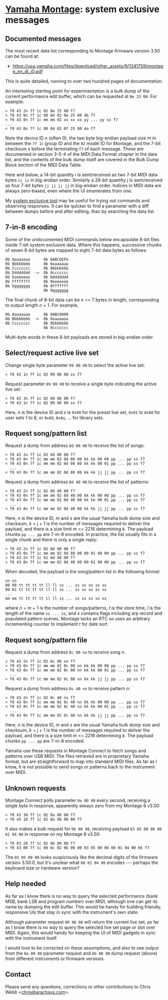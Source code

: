 # [Yamaha Montage](/montage/): system exclusive messages

## Documented messages

The most recent data list corresponding to Montage firmware version 3.50 can
be found at:

  - <https://usa.yamaha.com/files/download/other_assets/9/1341759/montage_en_dl_j0.pdf>

This is quite detailed, running to over two hundred pages of documentation.

An interesting starting point for experimentation is a bulk dump of the
current performance edit buffer, which can be requested at `0e 25 00`. For
example:

```
> f0 43 2n 7f 1c 02 0e 25 00 f7
< f0 43 0n 7f 1c 00 04 02 0e 25 00 4b f7
< f0 43 0n 7f 1c mm mm 02 xx xx xx yy ... yy ss f7
...
< f0 43 0n 7f 1c 00 04 02 0f 25 00 4a f7
```

Note the device ID _n_ (often 0), the two byte big-endian payload size _m_
in between the `7f 1c` group ID and the `02` model ID for Montage, and the
7-bit checksum _s_ before the terminating `f7` of each message. These are
documented in section 3-5-4 of the MIDI Data Format chapter in the data
list, and the contents of the bulk dump itself are covered in the Bulk Dump
Block section of the MIDI Data Table.

Here and below, a 14-bit quantity _i_ is sent/received as two 7-bit MIDI
data bytes `ii ii` in big-endian order. Similarly a 28-bit quantity _j_ is
sent/received as four 7-bit bytes `jj jj jj jj` in big-endian order. Indices
in MIDI data are always zero-based, even where the UI enumerates from one.

My [system exclusive tool](https://arachsys.github.io/webmidi/sysex) may be
useful for trying out commands and observing responses. It can be quicker to
find a parameter with a diff between dumps before and after editing, than by
searching the data list.


## 7-in-8 encoding

Some of the undocumented MIDI commands below encapsulate 8-bit files inside
7-bit system exclusive data. Where this happens, successive chunks of seven
8-bit bytes are mapped to eight 7-bit data bytes as follows:

```
0b Aaaaaaaa      0b 0ABCDEFG
0b Bbbbbbbb      0b 0aaaaaaa
0b Cccccccc      0b 0bbbbbbb
0b Dddddddd  ->  0b 0ccccccc
0b Eeeeeeee      0b 0ddddddd
0b Ffffffff      0b 0eeeeeee
0b Gggggggg      0b 0fffffff
                 0b 0ggggggg
```

The final chunk of 8-bit data can be _n_ <= 7 bytes in length, corresponding
to output length _n_ + 1. For example,

```
0b Aaaaaaaa      0b 0ABC0000
0b Bbbbbbbb  ->  0b 0aaaaaaa
0b Cccccccc      0b 0bbbbbbb
                 0b 0ccccccc
```

Multi-byte words in these 8-bit payloads are stored in big-endian order.


## Select/request active live set

Change single byte parameter `09 00 00` to select the active live set:

```
> f0 43 1n 7f 1c 02 09 00 00 xx f7
```

Request parameter `09 00 00` to receive a single byte indicating the active
live set:

```
> f0 43 3n 7f 1c 02 09 00 00 f7
< f0 43 1n 7f 1c 02 09 00 00 xx f7
```

Here, _n_ is the device ID and _x_ is `0x00` for the preset live set, `0x01`
to `0x08` for user sets 1 to 8, or `0x09`, `0x0a`, ... for library sets.


## Request song/pattern list

Request a dump from address `0d 00 00` to receive the list of songs:

```
> f0 43 2n 7f 1c 02 0d 00 00 f7
< f0 43 0n 7f 1c mm mm 02 0d 00 00 kk kk 00 00 pp ... pp ss f7
< f0 43 0n 7f 1c mm mm 02 0d 00 00 kk kk 00 01 pp ... pp ss f7
  ...
< f0 43 0n 7f 1c mm mm 02 0d 00 00 kk kk jj jj pp ... pp ss f7
```

Request a dump from address `0d 40 00` to receive the list of patterns:

```
> f0 43 2n 7f 1c 02 0d 40 00 f7
< f0 43 0n 7f 1c mm mm 02 0d 40 00 kk kk 00 00 pp ... pp ss f7
< f0 43 0n 7f 1c mm mm 02 0d 40 00 kk kk 00 01 pp ... pp ss f7
  ...
< f0 43 0n 7f 1c mm mm 02 0d 40 00 kk kk jj jj pp ... pp ss f7
```

Here, _n_ is the device ID, _m_ and _s_ are the usual Yamaha bulk dump size
and checksum, _k_ = _j_ + 1 is the number of messages required to deliver
the payload, and there is a size limit _m_ <= 2216 determining _k_. The
payload chunks `pp ... pp` are 7-in-8 encoded. In practice, the list usually
fits in a single chunk and there is only a single reply:

```
> f0 43 2n 7f 1c 02 0d 00 00 f7
< f0 43 0n 7f 1c mm mm 02 0d 00 00 00 01 00 00 pp ... pp ss f7
> f0 43 2n 7f 1c 02 0d 40 00 f7
< f0 43 0n 7f 1c mm mm 02 0d 40 00 00 01 00 00 pp ... pp ss f7
```

When decoded, the payload is the song/pattern list in the following format:

```
nn nn
00 00 tt tt tt tt ll ll ss ... ss xx xx xx xx
00 01 tt tt tt tt ll ll ss ... ss xx xx xx xx
...
mm mm tt tt tt tt ll ll ss ... ss xx xx xx xx
```

where _n_ = _m_ + 1 is the number of songs/patterns, _t_ is the store time,
_l_ is the length of the name `ss ... ss`, and _x_ contains flags including
arp record and populated pattern scenes. Montage lacks an RTC so uses an
arbitrary incrementing counter to implement _t_ for date sort.


## Request song/pattern file

Request a dump from address `0c 00 nn` to receive song _n_.

```
> f0 43 2n 7f 1c 02 0c 00 nn f7
< f0 43 0n 7f 1c mm mm 02 0c 00 nn kk kk 00 00 pp ... pp ss f7
< f0 43 0n 7f 1c mm mm 02 0c 00 nn kk kk 00 01 pp ... pp ss f7
  ...
< f0 43 0n 7f 1c mm mm 02 0c 00 nn kk kk jj jj pp ... pp ss f7
```

Request a dump from address `0c 40 nn` to receive pattern _n_:

```
> f0 43 2n 7f 1c 02 0c 40 nn f7
< f0 43 0n 7f 1c mm mm 02 0c 40 nn kk kk 00 00 pp ... pp ss f7
< f0 43 0n 7f 1c mm mm 02 0c 40 nn kk kk 00 01 pp ... pp ss f7
  ...
< f0 43 0n 7f 1c mm mm 02 0c 40 nn kk kk jj jj pp ... pp ss f7
```

Here, _n_ is the device ID, _m_ and _s_ are the usual Yamaha bulk dump size
and checksum, _k_ = _j_ + 1 is the number of messages required to deliver
the payload, and there is a size limit _m_ <= 2216 determining _k_. The
payload chunks `pp ... pp` are 7-in-8 encoded.

Yamaha use these requests in Montage Connect to fetch songs and patterns
over USB MIDI. The files retrieved are in proprietary Yamaha format, but are
straightforward to map into standard MIDI files. As far as I know, it is not
possible to send songs or patterns back to the instrument over MIDI.


## Unknown requests

Montage Connect polls parameter `0a 00 00` every second, receiving a single
byte in response, apparently always zero from my Montage 8 v3.50:

```
> f0 43 30 7f 1c 02 0a 00 00 f7
< f0 43 10 7f 1c 02 0a 00 00 00 f7
```

It also makes a bulk request for `0b 00 00`, receiving payload `03 05 00 00
00 01 04 00` in response on my Montage 8 v3.50:

```
> f0 43 20 7f 1c 02 0b 00 00 f7
< f0 43 00 7f 1c 00 0c 02 0b 00 00 03 05 00 00 00 01 04 00 66 f7
```

The `03 05 00 00` looks suspiciously like the decimal digits of the firmware
version 3.50.0, but it's unclear what `00 01 04 00` encodes --- perhaps the
keyboard size or hardware version?


## Help needed

As far as I know there is no way to query the selected performance (bank
MSB, bank LSB and program number) over MIDI, although one can get its name
by dumping the edit buffer. This would be handy for building friendly,
responsive UIs that stay in sync with the instrument's own state.

Although parameter request `09 00 00` will return the current live set, as
far as I know there is no way to query the selected live set page or slot
over MIDI. Again, this would handy for keeping the UI of MIDI gadgets in
sync with the instrument itself.

I would love to be corrected on these assumptions, and also to see output
from the `0a 00 00` parameter request and `0b 00 00` dump request (above)
from different instruments or firmware versions.


## Contact

Please send any questions, corrections or other contributions to
Chris Webb \<[chris@arachsys.com](mailto:chris@arachsys.com)>.
